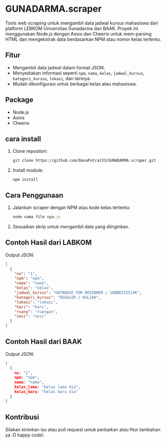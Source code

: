 # GUNADARMA.scraper

Tools web scraping untuk mengambil data jadwal kursus mahasiswa dari platform LEBKOM Universitas Gunadarma dan BAAK. Proyek ini menggunakan Node.js dengan Axios dan Cheerio untuk mem-parsing HTML dan mengekstrak data berdasarkan NPM atau nomor kelas tertentu.

## Fitur

- Mengambil data jadwal dalam format JSON.
- Menyediakan informasi seperti `npm`, `nama`, `kelas`, `jadwal_kursus`, `kategori_kursus`, `lokasi`, dan lainnya.
- Mudah dikonfigurasi untuk berbagai kelas atau mahasiswa.

## Package

- Node.js
- Axios
- Cheerio

## cara install

1. Clone repositori:

   ```bash
   git clone https://github.com/DanaPutra133/GUNADARMA.scraper.git
   ```

2. Install module:

   ```
   npm install
   ```

## Cara Penggunaan

1. Jalankan scraper dengan NPM atau kode kelas tertentu:

   ```javascript
   node nama file nya.js
   ```

2. Sesuaikan skrip untuk mengambil data yang diinginkan.

## Contoh Hasil dari LABKOM

Output JSON:

```json
[
  {
    "no": "1",
    "npm": "npm",
    "nama": "nama",
    "kelas": "kelas",
    "jadwal_kursus": "DATABASE FOR BEGINNER / 1DBBR231514K",
    "kategori_kursus": "REGULER / KULIAH",
    "lokasi": "lokasi",
    "hari": "hari",
    "ruang": "ruangan",
    "sesi": "sesi"
  }
]
```

## Contoh Hasil dari BAAK

Output JSON:

```json
[
  {
    no: "1",
    npm: "npm",
    nama: "nama",
    kelas_lama: "kelas lama dia",
    kelas_baru: "kelas baru dia"
  }
]
```

## Kontribusi

Silakan kirimkan isu atau pull request untuk perbaikan atau fitur tambahan ya :D happy code!.

